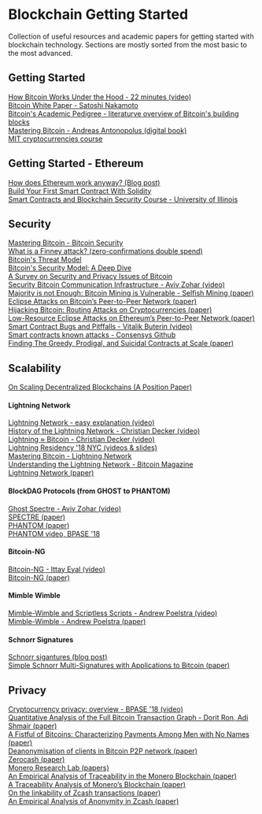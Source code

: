 # Blockchain Getting Started
Collection of useful resources and academic papers for getting started with blockchain technology.
Sections are mostly sorted from the most basic to the most advanced.

## Getting Started
[How Bitcoin Works Under the Hood - 22 minutes (video)](https://www.youtube.com/watch?v=Lx9zgZCMqXE)<br>
[Bitcoin White Paper - Satoshi Nakamoto](https://bitcoin.org/bitcoin.pdf)<br>
[Bitcoin's Academic Pedigree - literaturve overview of Bitcoin's building blocks](https://queue.acm.org/detail.cfm?id=3136559)<br> 
[Mastering Bitcoin - Andreas Antonopolus (digital book)](https://github.com/bitcoinbook/bitcoinbook)<br>
[MIT cryptocurrencies course](https://github.com/mit-dci/mas.s62)

## Getting Started - Ethereum
[How does Ethereum work anyway? (Blog post)](https://medium.com/@preethikasireddy/how-does-ethereum-work-anyway-22d1df506369)<br>
[Build Your First Smart Contract With Solidity](https://codeburst.io/build-your-first-ethereum-smart-contract-with-solidity-tutorial-94171d6b1c4b)<br>
[Smart Contracts and Blockchain Security Course - University of Illinois](http://soc1024.ece.illinois.edu/teaching/ece398sc/spring2018/)<br>

## Security
[Mastering Bitcoin - Bitcoin Security](https://github.com/bitcoinbook/bitcoinbook/blob/develop/ch11.asciidoc)<br>
[What is a Finney attack? (zero-confirmations double spend)](https://bitcoin.stackexchange.com/questions/4942/what-is-a-finney-attack)<br>
[Bitcoin's Threat Model](https://jwweatherman.com/#/bitcoinThreatModel)<br>
[Bitcoin's Security Model: A Deep Dive](https://www.coindesk.com/bitcoins-security-model-deep-dive/)<br>
[A Survey on Security and Privacy Issues of Bitcoin](https://arxiv.org/pdf/1706.00916.pdf)<br>
[Security Bitcoin Communication Infrastructure - Aviv Zohar (video)](https://www.youtube.com/watch?v=YUHUeglX1aw&list=PLW3u28VuDAHLjOHidVUx9tViO6L6_avms&index=7)<br>
[Majority is not Enough:
Bitcoin Mining is Vulnerable - Selfish Mining (paper)](https://www.cs.cornell.edu/~ie53/publications/btcProcFC.pdf)<br>
[Eclipse Attacks on Bitcoin’s Peer-to-Peer Network (paper)](https://eprint.iacr.org/2015/263.pdf)<br>
[Hijacking Bitcoin: Routing Attacks on Cryptocurrencies (paper)](http://www.avivz.net/pubs/16/btc_hijack.pdf)<br>
[Low-Resource Eclipse Attacks
on Ethereum’s Peer-to-Peer Network (paper)](http://www.cs.bu.edu/~goldbe/projects/eclipseEth.pdf)<br>
[Smart Contract Bugs and Pitffalls - Vitalik Buterin (video)](https://www.youtube.com/watch?v=SRrUd_6t6Wk&list=PLW3u28VuDAHLjOHidVUx9tViO6L6_avms&index=5)<br>
[Smart contracts known attacks - Consensys Github](https://github.com/ConsenSys/smart-contract-best-practices/blob/master/docs/known_attacks.md)<br>
[Finding The Greedy, Prodigal, and Suicidal Contracts at Scale
 (paper)](https://arxiv.org/pdf/1802.06038.pdf)

## Scalability
[On Scaling Decentralized Blockchains
(A Position Paper)](http://fc16.ifca.ai/bitcoin/papers/CDE+16.pdf)<br>
#### Lightning Network
[Lightning Network - easy explanation (video)](https://www.youtube.com/watch?v=rrr_zPmEiME)<br>
[History of the Lightning Network - Christian Decker (video)](https://youtu.be/HauP9F16mUM)<br>
[Lightning ≈ Bitcoin - Christian Decker (video)](https://youtu.be/8lMLo-7yF5k)<br>
[Lightning Residency '18 NYC (videos & slides)](https://lightningresidency.com/#videos)<br> 
[Mastering Bitcoin - Lightning Network](https://github.com/bitcoinbook/bitcoinbook/blob/develop/ch12.asciidoc#payment-channels-and-state-channels)<br>
[Understanding the Lightning Network - Bitcoin Magazine](https://bitcoinmagazine.com/articles/understanding-the-lightning-network-part-building-a-bidirectional-payment-channel-1464710791/)<br>
[Lightning Network (paper)](https://lightning.network/lightning-network-paper.pdf)<br>
#### BlockDAG Protocols (from GHOST to PHANTOM)
[Ghost Spectre - Aviv Zohar (video)](https://www.youtube.com/watch?v=5mEaBXl3BMM)<br>
[SPECTRE (paper)](https://eprint.iacr.org/2016/1159.pdf)<br>
[PHANTOM (paper)](https://eprint.iacr.org/2018/104.pdf)<br>
[PHANTOM video, BPASE '18](https://www.youtube.com/watch?v=57DCYtk0lWI)
#### Bitcoin-NG
[Bitcoin-NG - Ittay Eyal (video)](https://www.youtube.com/watch?v=IVfw5KdZhAE&list=PLW3u28VuDAHLjOHidVUx9tViO6L6_avms&index=13)<br>
[Bitcoin-NG (paper)](https://www.usenix.org/system/files/conference/nsdi16/nsdi16-paper-eyal.pdf)<br>
#### Mimble Wimble
[Mimble-Wimble and Scriptless Scripts - Andrew Poelstra (video)](https://www.youtube.com/watch?v=ovCBT1gyk9c)<br>
[Mimble-Wimble - Andrew Poelstra (paper)](https://download.wpsoftware.net/bitcoin/wizardry/mimblewimble.pdf)<br>
#### Schnorr Signatures
[Schnorr sigantures (blog post)](https://hackernoon.com/excited-for-schnorr-signatures-a00ee467fc5f)<br>
[Simple Schnorr Multi-Signatures
with Applications to Bitcoin (paper)](https://eprint.iacr.org/2018/068.pdf)

## Privacy
[Cryptocurrency privacy: overview - BPASE '18 (video)](https://www.youtube.com/watch?v=qpn9ICem5wk)<br>
[Quantitative Analysis of the Full Bitcoin
Transaction Graph - Dorit Ron, Adi Shmair (paper)](https://eprint.iacr.org/2012/584.pdf)<br>
[A Fistful of Bitcoins: Characterizing Payments Among
Men with No Names (paper)](https://cseweb.ucsd.edu/~smeiklejohn/files/imc13.pdf)<br>
[Deanonymisation of clients in Bitcoin P2P network (paper)
](https://arxiv.org/pdf/1405.7418.pdf)<br>
[Zerocash (paper)](http://zerocash-project.org/media/pdf/zerocash-oakland2014.pdf)<br>
[Monero Research Lab (papers)](https://lab.getmonero.org/)<br>
[An Empirical Analysis of Traceability in the Monero Blockchain (paper)](https://arxiv.org/pdf/1704.04299/)<br>
[A Traceability Analysis of Monero’s Blockchain (paper)](http://www.comp.nus.edu.sg/~shruti90/papers/monero-analysis.pdf)<br>
[On the linkability of Zcash transactions (paper)](https://arxiv.org/pdf/1712.01210.pdf)<br>
[An Empirical Analysis of Anonymity in Zcash (paper)](https://smeiklej.com/files/usenix18.pdf)<br>
